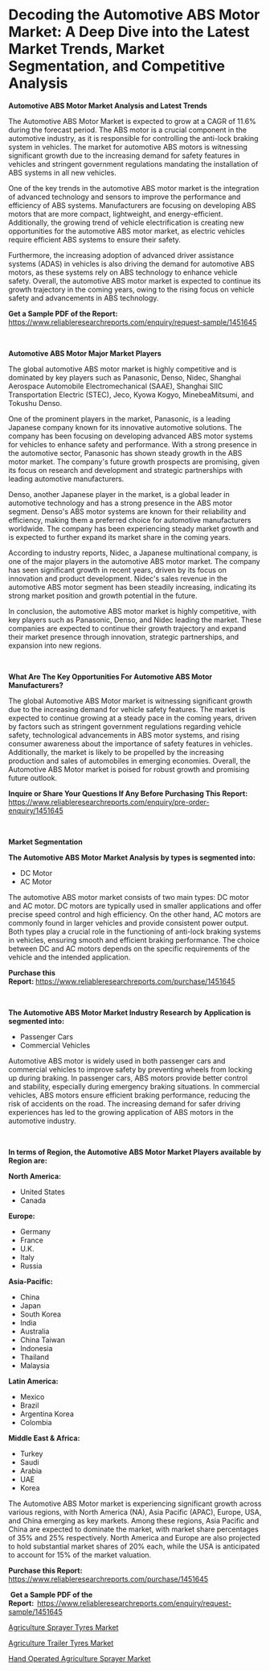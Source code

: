 <p><h1>Decoding the Automotive ABS Motor Market: A Deep Dive into the Latest Market Trends, Market Segmentation, and Competitive Analysis</h1></p><p><strong>Automotive ABS Motor Market Analysis and Latest Trends</strong></p>
<p><p>The Automotive ABS Motor Market is expected to grow at a CAGR of 11.6% during the forecast period. The ABS motor is a crucial component in the automotive industry, as it is responsible for controlling the anti-lock braking system in vehicles. The market for automotive ABS motors is witnessing significant growth due to the increasing demand for safety features in vehicles and stringent government regulations mandating the installation of ABS systems in all new vehicles.</p><p>One of the key trends in the automotive ABS motor market is the integration of advanced technology and sensors to improve the performance and efficiency of ABS systems. Manufacturers are focusing on developing ABS motors that are more compact, lightweight, and energy-efficient. Additionally, the growing trend of vehicle electrification is creating new opportunities for the automotive ABS motor market, as electric vehicles require efficient ABS systems to ensure their safety.</p><p>Furthermore, the increasing adoption of advanced driver assistance systems (ADAS) in vehicles is also driving the demand for automotive ABS motors, as these systems rely on ABS technology to enhance vehicle safety. Overall, the automotive ABS motor market is expected to continue its growth trajectory in the coming years, owing to the rising focus on vehicle safety and advancements in ABS technology.</p></p>
<p><strong>Get a Sample PDF of the Report:&nbsp;</strong> <a href="https://www.reliableresearchreports.com/enquiry/request-sample/1451645">https://www.reliableresearchreports.com/enquiry/request-sample/1451645</a></p>
<p>&nbsp;</p>
<p><strong>Automotive ABS Motor Major Market Players</strong></p>
<p><p>The global automotive ABS motor market is highly competitive and is dominated by key players such as Panasonic, Denso, Nidec, Shanghai Aerospace Automobile Electromechanical (SAAE), Shanghai SIIC Transportation Electric (STEC), Jeco, Kyowa Kogyo, MinebeaMitsumi, and Tokushu Denso. </p><p>One of the prominent players in the market, Panasonic, is a leading Japanese company known for its innovative automotive solutions. The company has been focusing on developing advanced ABS motor systems for vehicles to enhance safety and performance. With a strong presence in the automotive sector, Panasonic has shown steady growth in the ABS motor market. The company's future growth prospects are promising, given its focus on research and development and strategic partnerships with leading automotive manufacturers.</p><p>Denso, another Japanese player in the market, is a global leader in automotive technology and has a strong presence in the ABS motor segment. Denso's ABS motor systems are known for their reliability and efficiency, making them a preferred choice for automotive manufacturers worldwide. The company has been experiencing steady market growth and is expected to further expand its market share in the coming years.</p><p>According to industry reports, Nidec, a Japanese multinational company, is one of the major players in the automotive ABS motor market. The company has seen significant growth in recent years, driven by its focus on innovation and product development. Nidec's sales revenue in the automotive ABS motor segment has been steadily increasing, indicating its strong market position and growth potential in the future.</p><p>In conclusion, the automotive ABS motor market is highly competitive, with key players such as Panasonic, Denso, and Nidec leading the market. These companies are expected to continue their growth trajectory and expand their market presence through innovation, strategic partnerships, and expansion into new regions.</p></p>
<p>&nbsp;</p>
<p><strong>What Are The Key Opportunities For Automotive ABS Motor Manufacturers?</strong></p>
<p><p>The global Automotive ABS Motor market is witnessing significant growth due to the increasing demand for vehicle safety features. The market is expected to continue growing at a steady pace in the coming years, driven by factors such as stringent government regulations regarding vehicle safety, technological advancements in ABS motor systems, and rising consumer awareness about the importance of safety features in vehicles. Additionally, the market is likely to be propelled by the increasing production and sales of automobiles in emerging economies. Overall, the Automotive ABS Motor market is poised for robust growth and promising future outlook.</p></p>
<p><strong>Inquire or Share Your Questions If Any Before Purchasing This Report:</strong> <a href="https://www.reliableresearchreports.com/enquiry/pre-order-enquiry/1451645">https://www.reliableresearchreports.com/enquiry/pre-order-enquiry/1451645</a></p>
<p>&nbsp;</p>
<p><strong>Market Segmentation</strong></p>
<p><strong>The Automotive ABS Motor Market Analysis by types is segmented into:</strong></p>
<p><ul><li>DC Motor</li><li>AC Motor</li></ul></p>
<p><p>The automotive ABS motor market consists of two main types: DC motor and AC motor. DC motors are typically used in smaller applications and offer precise speed control and high efficiency. On the other hand, AC motors are commonly found in larger vehicles and provide consistent power output. Both types play a crucial role in the functioning of anti-lock braking systems in vehicles, ensuring smooth and efficient braking performance. The choice between DC and AC motors depends on the specific requirements of the vehicle and the intended application.</p></p>
<p><strong>Purchase this Report:&nbsp;</strong><a href="https://www.reliableresearchreports.com/purchase/1451645">https://www.reliableresearchreports.com/purchase/1451645</a></p>
<p>&nbsp;</p>
<p><strong>The Automotive ABS Motor Market Industry Research by Application is segmented into:</strong></p>
<p><ul><li>Passenger Cars</li><li>Commercial Vehicles</li></ul></p>
<p><p>Automotive ABS motor is widely used in both passenger cars and commercial vehicles to improve safety by preventing wheels from locking up during braking. In passenger cars, ABS motors provide better control and stability, especially during emergency braking situations. In commercial vehicles, ABS motors ensure efficient braking performance, reducing the risk of accidents on the road. The increasing demand for safer driving experiences has led to the growing application of ABS motors in the automotive industry.</p></p>
<p>&nbsp;</p>
<p><strong>In terms of Region, the Automotive ABS Motor Market Players available by Region are:</strong></p>
<p>
    <p> <strong> North America: </strong>
        <ul>
            <li>United States</li>
            <li>Canada</li>
        </ul>
        </p> 
    <p> <strong> Europe: </strong>
        <ul>
            <li>Germany</li>
            <li>France</li>
            <li>U.K.</li>
            <li>Italy</li>
            <li>Russia</li>
        </ul>
        </p> 
    <p> <strong> Asia-Pacific: </strong>
        <ul>
            <li>China</li>
            <li>Japan</li>
            <li>South Korea</li>
            <li>India</li>
            <li>Australia</li>
            <li>China Taiwan</li>
            <li>Indonesia</li>
            <li>Thailand</li>
            <li>Malaysia</li>
        </ul>
        </p> 
    <p> <strong> Latin America: </strong>
        <ul>
            <li>Mexico</li>
            <li>Brazil</li>
            <li>Argentina Korea</li>
            <li>Colombia</li>
        </ul>
        </p> 
    <p> <strong> Middle East & Africa: </strong>
        <ul>
            <li>Turkey</li>
            <li>Saudi</li>
            <li>Arabia</li>
            <li>UAE</li>
            <li>Korea</li>
        </ul>
    </p>
    </p>
<p><p>The Automotive ABS Motor market is experiencing significant growth across various regions, with North America (NA), Asia Pacific (APAC), Europe, USA, and China emerging as key markets. Among these regions, Asia Pacific and China are expected to dominate the market, with market share percentages of 35% and 25% respectively. North America and Europe are also projected to hold substantial market shares of 20% each, while the USA is anticipated to account for 15% of the market valuation.</p></p>
<p><strong>Purchase this Report: </strong><a href="https://www.reliableresearchreports.com/purchase/1451645">https://www.reliableresearchreports.com/purchase/1451645</a></p>
<p>&nbsp;<strong>Get a Sample PDF of the Report:&nbsp;&nbsp;</strong><a href="https://www.reliableresearchreports.com/enquiry/request-sample/1451645">https://www.reliableresearchreports.com/enquiry/request-sample/1451645</a></p>
<p><strong></strong></p>
<p><p><a href="https://view.publitas.com/reportprime-1/decoding-the-agriculture-sprayer-tyres-market-a-deep-dive-into-the-latest-market-trends-market-segmentation-and-competitive-analysis/">Agriculture Sprayer Tyres Market</a></p><p><a href="https://view.publitas.com/reportprime-1/agriculture-trailer-tyres-market-size-market-trends-and-growth-outlook-forecasted-for-period-from-2023-to-2030/">Agriculture Trailer Tyres Market</a></p><p><a href="https://view.publitas.com/reportprime-1/hand-operated-agriculture-sprayer-market-size-evaluating-its-market-trends-growth-and-projections-2023-2030/">Hand Operated Agriculture Sprayer Market</a></p></p>